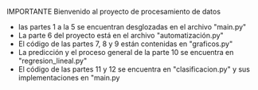 IMPORTANTE
Bienvenido al proyecto de procesamiento de datos

* las partes 1 a la 5 se encuentran desglozadas en el archivo "main.py"
* La parte 6 del proyecto está en el archivo "automatización.py"
* El código de las partes 7, 8 y 9 están contenidas en "graficos.py"
* La predicción y el proceso general de la parte 10 se encuentra en "regresion_lineal.py"
* El código de las partes 11 y 12 se encuentra en "clasificacion.py" y sus implementaciones en "main.py